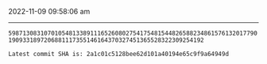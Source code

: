 2022-11-09 09:58:06 am

---

`59871308310701054813389111652608027541754815448265882348615761320177901909331897206881117355146164370327451365528322309254192`

`Latest commit SHA is: 2a1c01c5128bee62d101a40194e65c9f9a64949d `
